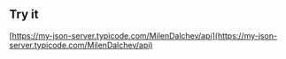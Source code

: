 ## Try it

[https://my-json-server.typicode.com/MilenDalchev/api](https://my-json-server.typicode.com/MilenDalchev/api)

